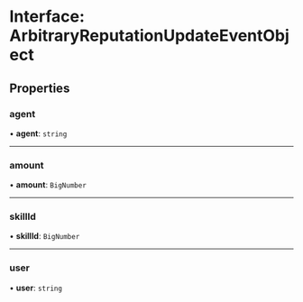 # Interface: ArbitraryReputationUpdateEventObject

## Properties

### agent

• **agent**: `string`

___

### amount

• **amount**: `BigNumber`

___

### skillId

• **skillId**: `BigNumber`

___

### user

• **user**: `string`
